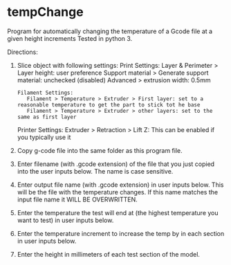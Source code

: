 

# tempChange
Program for automatically changing the temperature of a Gcode file at a given height increments
Tested in python 3.


Directions:

1. Slice object with following settings:
      Print Settings:
          Layer & Perimeter > Layer height: user preference
          Support material > Generate support material: unchecked (disabled)
          Advanced > extrusion width: 0.5mm

       Filament Settings:
          Filament > Temperature > Extruder > First layer: set to a reasonable temperature to get the part to stick tot he base
          Filament > Temperature > Extruder > other layers: set to the same as first layer

      Printer Settings:
          Extruder > Retraction > Lift Z: This can be enabled if you typically use it

2. Copy g-code file into the same folder as this program file.
3. Enter filename (with .gcode extension) of the file that you just copied into the user inputs below.
      The name is case sensitive.
4. Enter output file name (with .gcode extension) in user inputs below. This will be the file
      with the temperature changes. If this name matches the input file name it WILL BE OVERWRITTEN.
5. Enter the temperature the test will end at (the highest temperature you want to test) in user inputs below.
6. Enter the temperature increment to increase the temp by in each section in user inputs below.
7. Enter the height in millimeters of each test section of the model. 
